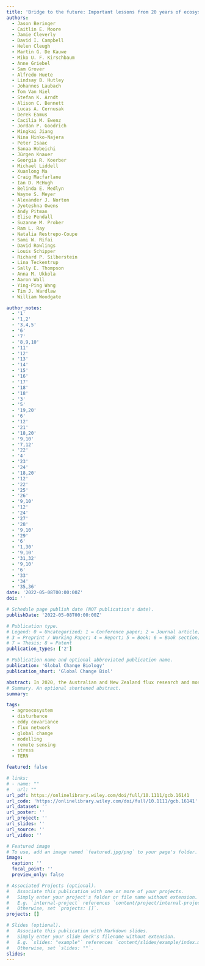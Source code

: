 ```yaml
---
title: 'Bridge to the future: Important lessons from 20 years of ecosystem observations made by the OzFlux network'
authors:
  - Jason Beringer
  - Caitlin E. Moore
  - Jamie Cleverly
  - David I. Campbell
  - Helen Cleugh
  - Martin G. De Kauwe
  - Miko U. F. Kirschbaum
  - Anne Griebel
  - Sam Grover
  - Alfredo Huete
  - Lindsay B. Hutley
  - Johannes Laubach
  - Tom Van Niel
  - Stefan K. Arndt
  - Alison C. Bennett
  - Lucas A. Cernusak
  - Derek Eamus
  - Cacilia M. Ewenz
  - Jordan P. Goodrich
  - Mingkai Jiang
  - Nina Hinko-Najera
  - Peter Isaac
  - Sanaa Hobeichi
  - Jürgen Knauer
  - Georgia R. Koerber
  - Michael Liddell
  - Xuanlong Ma
  - Craig Macfarlane
  - Ian D. McHugh
  - Belinda E. Medlyn
  - Wayne S. Meyer
  - Alexander J. Norton
  - Jyoteshna Owens
  - Andy Pitman
  - Elise Pendall
  - Suzanne M. Prober
  - Ram L. Ray
  - Natalia Restrepo-Coupe
  - Sami W. Rifai
  - David Rowlings
  - Louis Schipper
  - Richard P. Silberstein
  - Lina Teckentrup
  - Sally E. Thompson
  - Anna M. Ukkola
  - Aaron Wall
  - Ying-Ping Wang
  - Tim J. Wardlaw
  - William Woodgate

author_notes:
  - '1'
  - '1,2'
  - '3,4,5'
  - '6'
  - '7'
  - '8,9,10'
  - '11'
  - '12'
  - '13'
  - '14'
  - '15'
  - '16'
  - '17'
  - '18'
  - '18'
  - '3'
  - '5'
  - '19,20'
  - '6'
  - '12'
  - '21'
  - '18,20'
  - '9,10'
  - '7,12'
  - '22'
  - '4'
  - '23'
  - '24'
  - '18,20'
  - '12'
  - '22'
  - '25'
  - '26'
  - '9,10'
  - '12'
  - '24'
  - '27'
  - '28'
  - '9,10'
  - '29'
  - '6'
  - '1,30'
  - '9,10'
  - '31,32'
  - '9,10'
  - '6'
  - '33'
  - '34'
  - '35,36'
date: '2022-05-08T00:00:00Z'
doi: ''

# Schedule page publish date (NOT publication's date).
publishDate: '2022-05-08T00:00:00Z'

# Publication type.
# Legend: 0 = Uncategorized; 1 = Conference paper; 2 = Journal article;
# 3 = Preprint / Working Paper; 4 = Report; 5 = Book; 6 = Book section;
# 7 = Thesis; 8 = Patent
publication_types: ['2']

# Publication name and optional abbreviated publication name.
publication: 'Global Change Biology'
publication_short: 'Global Change Biol'

abstract: In 2020, the Australian and New Zealand flux research and monitoring network, OzFlux, celebrated its 20th anniversary by reflecting on the lessons learned through two decades of ecosystem studies on global change biology. OzFlux is a network not only for ecosystem researchers, but also for those ‘next users’ of the knowledge, information and data that such networks provide. Here, we focus on eight lessons across topics of climate change and variability, disturbance and resilience, drought and heat stress and synergies with remote sensing and modelling. In distilling the key lessons learned, we also identify where further research is needed to fill knowledge gaps and improve the utility and relevance of the outputs from OzFlux. Extreme climate variability across Australia and New Zealand (droughts and flooding rains) provides a natural laboratory for a global understanding of ecosystems in this time of accelerating climate change. As evidence of worsening global fire risk emerges, the natural ability of these ecosystems to recover from disturbances, such as fire and cyclones, provides lessons on adaptation and resilience to disturbance. Drought and heatwaves are common occurrences across large parts of the region and can tip an ecosystem's carbon budget from a net CO2 sink to a net CO2 source. Despite such responses to stress, ecosystems at OzFlux sites show their resilience to climate variability by rapidly pivoting back to a strong carbon sink upon the return of favourable conditions. Located in under-represented areas, OzFlux data have the potential for reducing uncertainties in global remote sensing products, and these data provide several opportunities to develop new theories and improve our ecosystem models. The accumulated impacts of these lessons over the last 20 years highlights the value of long-term flux observations for natural and managed systems. A future vision for OzFlux includes ongoing and newly developed synergies with ecophysiologists, ecologists, geologists, remote sensors and modellers.
# Summary. An optional shortened abstract.
summary: 

tags:
  - agroecosystem
  - disturbance
  - eddy covariance
  - flux network
  - global change
  - modelling
  - remote sensing
  - stress
  - TERN

featured: false

# links:
# - name: ""
#   url: ""
url_pdf: https://onlinelibrary.wiley.com/doi/full/10.1111/gcb.16141
url_code: 'https://onlinelibrary.wiley.com/doi/full/10.1111/gcb.16141'
url_dataset: ''
url_poster: ''
url_project: ''
url_slides: ''
url_source: ''
url_video: ''

# Featured image
# To use, add an image named `featured.jpg/png` to your page's folder.
image:
  caption: ''
  focal_point: ''
  preview_only: false

# Associated Projects (optional).
#   Associate this publication with one or more of your projects.
#   Simply enter your project's folder or file name without extension.
#   E.g. `internal-project` references `content/project/internal-project/index.md`.
#   Otherwise, set `projects: []`.
projects: []

# Slides (optional).
#   Associate this publication with Markdown slides.
#   Simply enter your slide deck's filename without extension.
#   E.g. `slides: "example"` references `content/slides/example/index.md`.
#   Otherwise, set `slides: ""`.
slides:
---
```


